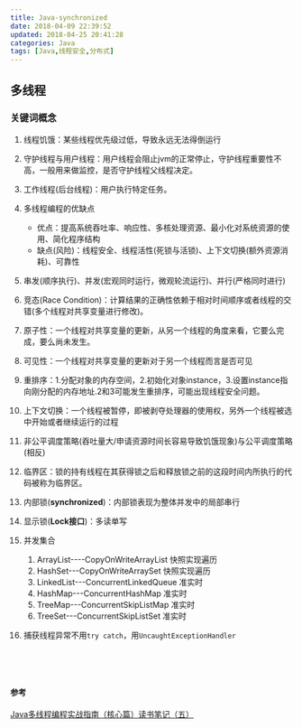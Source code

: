```yaml
---
title: Java-synchronized
date: 2018-04-09 22:39:52
updated: 2018-04-25 20:41:28
categories: Java
tags: [Java,线程安全,分布式]
---
```


## 多线程

### 关键词概念

1. 线程饥饿：某些线程优先级过低，导致永远无法得倒运行

2. 守护线程与用户线程：用户线程会阻止jvm的正常停止，守护线程重要性不高，一般用来做监控，是否守护线程父线程决定。

3. 工作线程(后台线程)：用户执行特定任务。

4. 多线程编程的优缺点

   * 优点：提高系统吞吐率、响应性、多核处理资源、最小化对系统资源的使用、简化程序结构
   * 缺点(风险)：线程安全、线程活性(死锁与活锁)、上下文切换(额外资源消耗)、可靠性

5. 串发(顺序执行)、并发(宏观同时运行，微观轮流运行)、并行(严格同时进行)

6. 竞态(Race Condition)：计算结果的正确性依赖于相对时间顺序或者线程的交错(多个线程对共享变量进行修改)。

7. 原子性：一个线程对共享变量的更新，从另一个线程的角度来看，它要么完成，要么尚未发生。

8. 可见性：一个线程对共享变量的更新对于另一个线程而言是否可见

9. 重排序：1.分配对象的内存空间，2.初始化对象instance，3.设置instance指向刚分配的内存地址.2和3可能发生重排序，可能出现线程安全问题。

10. 上下文切换：一个线程被暂停，即被剥夺处理器的使用权，另外一个线程被选中开始或者继续运行的过程

11. 非公平调度策略(吞吐量大/申请资源时间长容易导致饥饿现象)与公平调度策略(相反)

12. 临界区：锁的持有线程在其获得锁之后和释放锁之前的这段时间内所执行的代码被称为临界区。

13. 内部锁(**synchronized**)：内部锁表现为整体并发中的局部串行

14. 显示锁(**Lock接口**)：多读单写

15. 并发集合

    1. ArrayList----CopyOnWriteArrayList     快照实现遍历
    2. HashSet---CopyOnWriteArraySet        快照实现遍历
    3. LinkedList---ConcurrentLinkedQueue    准实时
    4. HashMap---ConcurrentHashMap       准实时
    5. TreeMap---ConcurrentSkipListMap     准实时
    6. TreeSet---ConcurrentSkipListSet          准实时

16. 捕获线程异常不用`try catch`，用`UncaughtExceptionHandler`

    ​

    ​







#### 参考

[Java多线程编程实战指南（核心篇）读书笔记（五）](https://blog.csdn.net/qq_25827845/article/details/76730459)